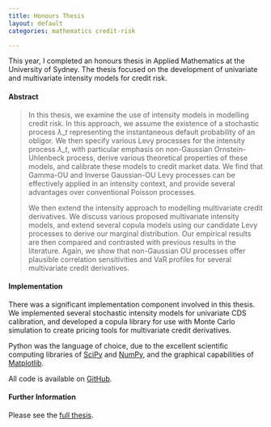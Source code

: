 ```yaml
---
title: Honours Thesis
layout: default
categories: mathematics credit-risk

---
```


This year, I completed an honours thesis in Applied Mathematics at the University of Sydney.  The thesis focused on the development of univariate and multivariate intensity models for credit risk.

#### Abstract

> In this thesis, we examine the use of intensity models in modelling credit risk. In this approach, we assume the existence of a stochastic process $\lambda\_t$ representing the instantaneous default probability of an obligor. We then specify various Levy processes for the intensity process  $\lambda\_t$, with particular emphasis on non-Gaussian Ornstein-Uhlenbeck process, derive various theoretical properties of these models, and calibrate these models to credit market data. We find that Gamma-OU and Inverse Gaussian-OU Levy processes can be effectively applied in an intensity context, and provide several advantages over conventional Poisson processes.
> 
> We then extend the intensity approach to modelling multivariate credit derivatives. We discuss various proposed multivariate intensity models, and extend several copula models using our candidate Levy processes to derive our marginal distribution. Our empirical results are then compared and contrasted with previous results in the literature. Again, we show that non-Gaussian OU processes offer plausible correlation sensitivities and VaR profiles for several multivariate credit derivatives.


#### Implementation

There was a significant implementation component involved in this thesis.  We implemented several stochastic intensity models for univariate CDS calibration, and developed a copula library for use with Monte Carlo simulation to create pricing tools for multivariate credit derivatives.  

Python was the language of choice, due to the excellent scientific computing libraries of [SciPy](http://scipy.org) and [NumPy](http://numpy.org), and the graphical capabilities of [Matplotlib](http://matplotlib.sourceforge.net).

All code is available on [GitHub](https://github.com/ajtulloch/IntensityCreditModels).

#### Further Information

Please see the [full thesis](/PDFs/AndrewTulloch-HonoursThesis.pdf).

